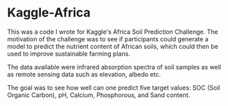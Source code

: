 Kaggle-Africa
=============

This was a code I wrote for Kaggle's Africa Soil Prediction Challenge. The motivation of the challenge was to see if participants could generate a model to predict the nutrient content of African soils, which could then be used to improve sustainable farming plans. 

The data available were infrared absorption spectra of soil samples as well as remote sensing data such as elevation, albedo etc.

The goal was to see how well can one predict five target values: SOC (Soil Organic Carbon), pH, Calcium, Phosphorous, and Sand content. 
